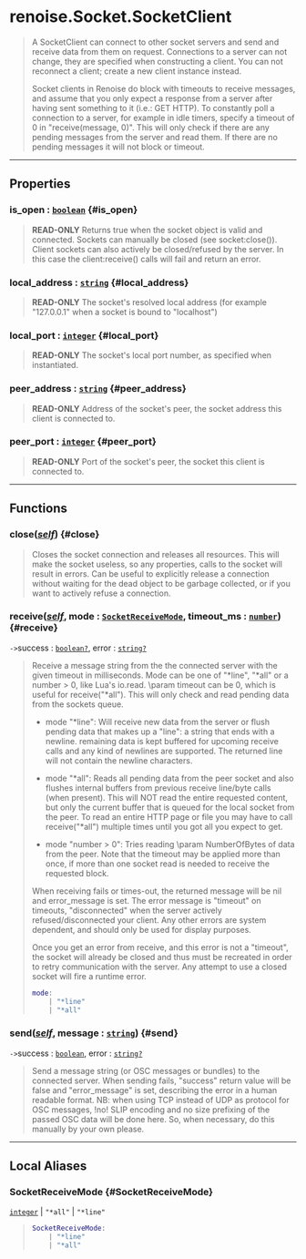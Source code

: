# renoise.Socket.SocketClient  
> A SocketClient can connect to other socket servers and send and receive data
> from them on request. Connections to a server can not change, they are
> specified when constructing a client. You can not reconnect a client; create
> a new client instance instead.
> 
> Socket clients in Renoise do block with timeouts to receive messages, and
> assume that you only expect a response from a server after having sent
> something to it (i.e.: GET HTTP).
> To constantly poll a connection to a server, for example in idle timers,
> specify a timeout of 0 in "receive(message, 0)". This will only check if there
> are any pending messages from the server and read them. If there are no pending
> messages it will not block or timeout.  

<!-- toc -->
  

---  
## Properties
### is_open : [`boolean`](../../API/builtins/boolean.md) {#is_open}
> **READ-ONLY** Returns true when the socket object is valid and connected.
> Sockets can manually be closed (see socket:close()). Client sockets can also
> actively be closed/refused by the server. In this case the client:receive()
> calls will fail and return an error.

### local_address : [`string`](../../API/builtins/string.md) {#local_address}
> **READ-ONLY** The socket's resolved local address (for example "127.0.0.1"
> when a socket is bound to "localhost")

### local_port : [`integer`](../../API/builtins/integer.md) {#local_port}
> **READ-ONLY** The socket's local port number, as specified when instantiated.

### peer_address : [`string`](../../API/builtins/string.md) {#peer_address}
> **READ-ONLY** Address of the socket's peer, the socket address this client
> is connected to.

### peer_port : [`integer`](../../API/builtins/integer.md) {#peer_port}
> **READ-ONLY** Port of the socket's peer, the socket this client is
> connected to.

  

---  
## Functions
### close([*self*](../../API/builtins/self.md)) {#close}
> Closes the socket connection and releases all resources. This will make
> the socket useless, so any properties, calls to the socket will result in
> errors. Can be useful to explicitly release a connection without waiting for
> the dead object to be garbage collected, or if you want to actively refuse a
> connection.
### receive([*self*](../../API/builtins/self.md), mode : [`SocketReceiveMode`](#SocketReceiveMode), timeout_ms : [`number`](../../API/builtins/number.md)) {#receive}
`->`success : [`boolean`](../../API/builtins/boolean.md)[`?`](../../API/builtins/nil.md), error : [`string`](../../API/builtins/string.md)[`?`](../../API/builtins/nil.md)  

> Receive a message string from the the connected server with the given
> timeout in milliseconds. Mode can be one of "*line", "*all" or a number > 0,
> like Lua's io.read. \param timeout can be 0, which is useful for
> receive("*all"). This will only check and read pending data from the
> sockets queue.
> 
> + mode "*line": Will receive new data from the server or flush pending data
>   that makes up a "line": a string that ends with a newline. remaining data
>   is kept buffered for upcoming receive calls and any kind of newlines
>   are supported. The returned line will not contain the newline characters.
> 
> + mode "*all": Reads all pending data from the peer socket and also flushes
>   internal buffers from previous receive line/byte calls (when present).
>   This will NOT read the entire requested content, but only the current
>   buffer that is queued for the local socket from the peer. To read an
>   entire HTTP page or file you may have to call receive("*all") multiple
>   times until you got all you expect to get.
> 
> + mode "number > 0": Tries reading \param NumberOfBytes of data from the
>   peer. Note that the timeout may be applied more than once, if more than
>   one socket read is needed to receive the requested block.
> 
> When receiving fails or times-out, the returned message will be nil and
> error_message is set. The error message is "timeout" on timeouts,
> "disconnected" when the server actively refused/disconnected your client.
> Any other errors are system dependent, and should only be used for display
> purposes.
> 
> Once you get an error from receive, and this error is not a "timeout", the
> socket will already be closed and thus must be recreated in order to retry
> communication with the server. Any attempt to use a closed socket will
> fire a runtime error.
> 
> ```lua
> mode:
>     | "*line"
>     | "*all"
> ```
### send([*self*](../../API/builtins/self.md), message : [`string`](../../API/builtins/string.md)) {#send}
`->`success : [`boolean`](../../API/builtins/boolean.md), error : [`string`](../../API/builtins/string.md)[`?`](../../API/builtins/nil.md)  

> Send a message string (or OSC messages or bundles) to the connected server.
> When sending fails, "success" return value will be false and "error_message"
> is set, describing the error in a human readable format.
> NB: when using TCP instead of UDP as protocol for OSC messages, !no! SLIP
> encoding and no size prefixing of the passed OSC data will be done here.
> So, when necessary, do this manually by your own please.  



---  
## Local Aliases  
### SocketReceiveMode {#SocketReceiveMode}
[`integer`](../../API/builtins/integer.md) | `"*all"` | `"*line"`  
> ```lua
> SocketReceiveMode:
>     | "*line"
>     | "*all"
> ```  
  

